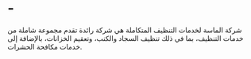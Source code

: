 # -
شركة الماسة لخدمات التنظيف المتكاملة هي شركة رائدة تقدم مجموعة شاملة من خدمات التنظيف، بما في ذلك تنظيف السجاد والكنب، وتعقيم الخزانات، بالإضافة إلى خدمات مكافحة الحشرات. 
